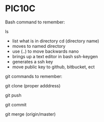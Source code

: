 # PIC10C
Bash command to remember:

ls
- list what is in directory
cd (directory name)
- moves to named directory
- use (..) to move backwards
nano
- brings up a text editor in bash
ssh-keygen
- generates a ssh key
- move public key to github, bitbucket, ect




git commands to remember:

git clone (proper adddress)

git push

git commit

git merge (origin/master)

